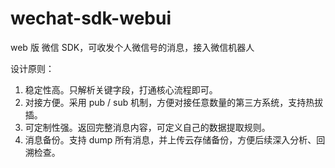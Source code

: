# wechat-sdk-webui

web 版 微信 SDK，可收发个人微信号的消息，接入微信机器人

设计原则：

1. 稳定性高。只解析关键字段，打通核心流程即可。
2. 对接方便。采用 pub / sub 机制，方便对接任意数量的第三方系统，支持热拔插。
3. 可定制性强。返回完整消息内容，可定义自己的数据提取规则。
4. 消息备份。支持 dump 所有消息，并上传云存储备份，方便后续深入分析、回溯检查。
